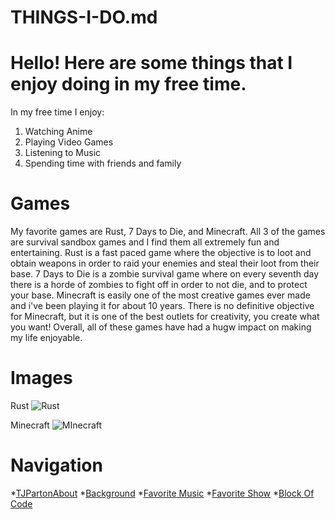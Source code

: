 # THINGS-I-DO.md
# Hello! Here are some things that I enjoy doing in my free time.

In my free time I enjoy:
1. Watching Anime
1. Playing Video Games
1. Listening to Music
1. Spending time with friends and family


# Games

My favorite games are Rust, 7 Days to Die, and Minecraft. All 3 of the games are survival sandbox games and I find them all extremely fun and entertaining. Rust is a fast paced game where the objective is to loot and obtain weapons in order to raid your enemies and steal their loot from their base. 7 Days to Die is a zombie survival game where on every seventh day there is a horde of zombies to fight off in order to not die, and to protect your base. Minecraft is easily one of the most creative games ever made and i've been playing it for about 10 years. There is no definitive objective for Minecraft, but it is one of the best outlets for creativity, you create what you want! Overall, all of these games have had a hugw impact on making my life enjoyable.













# Images
Rust
![Rust](https://s.yimg.com/os/creatr-uploaded-images/2021-03/77249040-8e68-11eb-97ee-0a218afcca06)

Minecraft
![MInecraft](https://m.media-amazon.com/images/M/MV5BNWJjMWFmMzUtZDVkNy00NDE0LTk3ZGMtMTljZWI4ZjUxODEzXkEyXkFqcGdeQXVyNjQ2NzY3MjM@._V1_.jpg)


# Navigation

*[TJPartonAbout](README.md)
*[Background](BACKGROUND.md)
*[Favorite Music](FAVORITE-MUSIC.md)
*[Favorite Show](FavoriteShows.md)
*[Block Of Code](BlockOfCode.md)

